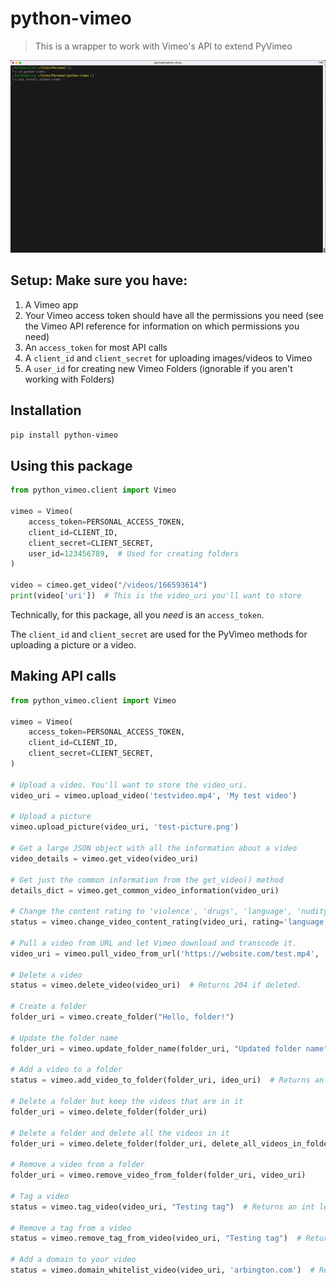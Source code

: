 # python-vimeo

> This is a wrapper to work with Vimeo's API to extend PyVimeo

![Example](docs/python-vimeo.gif)

## Setup: Make sure you have:
1. A Vimeo app
2. Your Vimeo access token should have all the permissions you need (see the Vimeo API reference for information on which permissions you need)
3. An `access_token` for most API calls
4. A `client_id` and `client_secret` for uploading images/videos to Vimeo
5. A `user_id` for creating new Vimeo Folders (ignorable if you aren't working with Folders)

## Installation

```bash
pip install python-vimeo
```

## Using this package

```python
from python_vimeo.client import Vimeo

vimeo = Vimeo(
    access_token=PERSONAL_ACCESS_TOKEN,
    client_id=CLIENT_ID,
    client_secret=CLIENT_SECRET,
    user_id=123456789,  # Used for creating folders
)

video = cimeo.get_video("/videos/166593614")
print(video['uri'])  # This is the video_uri you'll want to store
```

Technically, for this package, all you _need_ is an `access_token`.

The `client_id` and `client_secret` are used for the PyVimeo methods for uploading a picture or a video.

## Making API calls

```python
from python_vimeo.client import Vimeo

vimeo = Vimeo(
    access_token=PERSONAL_ACCESS_TOKEN,
    client_id=CLIENT_ID,
    client_secret=CLIENT_SECRET,
)

# Upload a video. You'll want to store the video_uri.
video_uri = vimeo.upload_video('testvideo.mp4', 'My test video')

# Upload a picture
vimeo.upload_picture(video_uri, 'test-picture.png')

# Get a large JSON object with all the information about a video
video_details = vimeo.get_video(video_uri)

# Get just the common information from the get_video() method
details_dict = vimeo.get_common_video_information(video_uri)

# Change the content rating to 'violence', 'drugs', 'language', 'nudity', 'advertisement', 'safe', or 'unrated'
status = vimeo.change_video_content_rating(video_uri, rating='language')  # Returns < 300 for healthy responses

# Pull a video from URL and let Vimeo download and transcode it.
video_uri = vimeo.pull_video_from_url('https://website.com/test.mp4', 'My test video')

# Delete a video
status = vimeo.delete_video(video_uri)  # Returns 204 if deleted.

# Create a folder
folder_uri = vimeo.create_folder("Hello, folder!")

# Update the folder name
folder_uri = vimeo.update_folder_name(folder_uri, "Updated folder name")

# Add a video to a folder
status = vimeo.add_video_to_folder(folder_uri, ideo_uri)  # Returns an int less than 300 as a "positive" response.

# Delete a folder but keep the videos that are in it
folder_uri = vimeo.delete_folder(folder_uri)

# Delete a folder and delete all the videos in it
folder_uri = vimeo.delete_folder(folder_uri, delete_all_videos_in_folder=True)

# Remove a video from a folder
folder_uri = vimeo.remove_video_from_folder(folder_uri, video_uri)

# Tag a video
status = vimeo.tag_video(video_uri, "Testing tag")  # Returns an int less than 300 as a positive response

# Remove a tag from a video
status = vimeo.remove_tag_from_video(video_uri, "Testing tag")  # Returns an int less than 300 as a positive response

# Add a domain to your video
status = vimeo.domain_whitelist_video(video_uri, 'arbington.com')  # Returns an int less than 300 as a positive response
```

